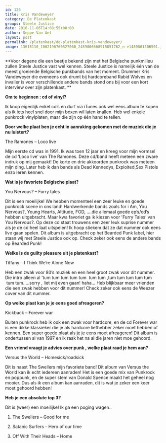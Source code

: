 ```yaml
---
id: 126
title: Kris Vandeweyer 
category: De Platenkast
groups: Steele Justice
date: 2016-11-06T14:08:55+00:00
author: Seppe Van Ael
layout: post
permalink: /platenkast/de-platenkast-kris-vandeweyer/
image: 13615110_1062196760527060_2459006668915851762_n-e1480861506501.jpg
---
```

**Voor degene die een beetje bekend zijn met het Belgische punkmilieu zullen Steele Justice vast wel kennen. Steele Justice is namelijk één van de meest groeiende Belgische punkbands van het moment. Drummer Kris Vandeweyer die eveneens ook drumt bij hardcoreband Rabid Wolves en invaller is voor verschillende andere bands stond ons bij voor een kort interview over zijn platenkast. **

**Om te beginnen : cd of vinyl?**

Ik koop eigenlijk enkel cd’s en durf via iTunes ook wel eens album te kopen als ik iets heel snel door mijn boxen wil laten knallen. Heb wel enkele punkrock vinylplaten, maar die zijn op één hand te tellen.

**Door welke plaat ben je echt in aanraking gekomen met de muziek die je nu luistert?**

The Ramones – Loco live

Mijn eerste cd was in 1991. Ik was toen 12 jaar en kreeg voor mijn vormsel de cd ‘Loco live’ van The Ramones. Deze cd/band heeft meteen een zware indruk op mij gemaakt! De korte en drie akkoorden punkrock was meteen mijn ding. Later heb ik dan bands als Dead Kennedys, Exploited,Sex Pistols enzo leren kennen.

**Wat is je favoriete Belgische plaat?**

You Nervous? – Furry tales

Dit is een moeilijke! We hebben momenteel een zeer leuke en goede punkrock scene in ons land! Hardwerkende bands zoals for i Am, You Nervous?, Young Hearts, Altitude, FOD, ….die allemaal goede ep’s/cd’s hebben uitgebracht. Maar kwa favoriet ga ik kiezen voor 'Furry Tales’ van You Nervous?. Op deze cd staat trouwens een zeer leuk suprise nummer als je de cd heel laat uitspelen! Ik hoop stiekem dat ze dat nummer ook eens live gaan spelen. Dit album is uitgebracht op het Bearded Punk label, hier staan wij met Steele Justice ook op. Check zeker ook eens de andere bands op Bearded Punk!

**Welke is de guilty pleasure uit je platenkast?**

Tiffany – I Think We’re Alone Now

Heb een zwak voor 80’s muziek en een heel groot zwak voor dit nummer. Die intro alleen al 'tum tum tum tum tum  tum tum ,tum tum tum tum tum  tum tum…..sorry , liet mij even gaan! haha… Heb blijkbaar meer vrienden die een zwak hebben voor dit nummer! Check zeker ook eens de Weezer cover van dit nummer.

**Op welke plaat kan je je eens goed afreageren?**

Kickback – Forever war

Buiten punkrock heb ik ook een zwak voor hardcore, en de cd Forever war is een dikke klassieker die je als hardcore liefhebber zeker moet hebben of kennen. Een super goede plaat als je je eens moet afreageren! Dit album is ondertussen al van 1997 en ik raak het na al die jaren niet moe gehoord.

**Een vriend vraagt je advies over punk , welke plaat raad je hem aan?**

Versus the World – Homesick/roadsick

Dit is naast The Swellers mijn favoriete band! Dit album van Versus the World kan ik echt iedereen aanraden! Het is een goede mix van Punkrock en poppunk, en de super stem van Donald Spence maakt het geheel nog mooier. Dus als ik een album kan aanraden, dit is wat je zeker een keer moet gehoord hebben!

**Heb je een absolute top 3?**

Dit is (weer) een moeilijke! Ik ga een poging wagen..

1. The Swellers – Good for me
  
2. Satanic Surfers – Hero of our time
  
3. Off With Their Heads – Home<figure class="tmblr-full"></figure>